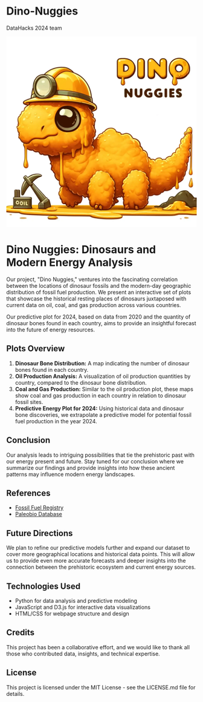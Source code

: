 # Dino-Nuggies
DataHacks 2024 team

![Our Logo](static/images/DinoNuggies.png)
# Dino Nuggies: Dinosaurs and Modern Energy Analysis

Our project, "Dino Nuggies," ventures into the fascinating correlation between the locations of dinosaur fossils and the modern-day geographic distribution of fossil fuel production. We present an interactive set of plots that showcase the historical resting places of dinosaurs juxtaposed with current data on oil, coal, and gas production across various countries.

Our predictive plot for 2024, based on data from 2020 and the quantity of dinosaur bones found in each country, aims to provide an insightful forecast into the future of energy resources.

## Plots Overview

1. **Dinosaur Bone Distribution:** A map indicating the number of dinosaur bones found in each country.
2. **Oil Production Analysis:** A visualization of oil production quantities by country, compared to the dinosaur bone distribution.
3. **Coal and Gas Production:** Similar to the oil production plot, these maps show coal and gas production in each country in relation to dinosaur fossil sites.
4. **Predictive Energy Plot for 2024:** Using historical data and dinosaur bone discoveries, we extrapolate a predictive model for potential fossil fuel production in the year 2024.

## Conclusion

Our analysis leads to intriguing possibilities that tie the prehistoric past with our energy present and future. Stay tuned for our conclusion where we summarize our findings and provide insights into how these ancient patterns may influence modern energy landscapes.

## References

- [Fossil Fuel Registry](https://fossilfuelregistry.org/datasets)
- [Paleobio Database](https://paleobiodb.org/classic/displayDownloadGenerator)

## Future Directions

We plan to refine our predictive models further and expand our dataset to cover more geographical locations and historical data points. This will allow us to provide even more accurate forecasts and deeper insights into the connection between the prehistoric ecosystem and current energy sources.

## Technologies Used

- Python for data analysis and predictive modeling
- JavaScript and D3.js for interactive data visualizations
- HTML/CSS for webpage structure and design

## Credits

This project has been a collaborative effort, and we would like to thank all those who contributed data, insights, and technical expertise.

## License

This project is licensed under the MIT License - see the LICENSE.md file for details.

